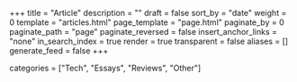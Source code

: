 +++
title = "Article"
description = ""
draft = false
sort_by = "date"
weight = 0
template = "articles.html"
page_template = "page.html"
paginate_by = 0
paginate_path = "page"
paginate_reversed = false
insert_anchor_links = "none"
in_search_index = true
render = true
transparent = false
aliases = []
generate_feed = false
+++

categories = ["Tech", "Essays", "Reviews", "Other"]
